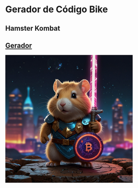# Gerador de Código Bike
## Hamster Kombat

## [Gerador](https://wsinc.github.io/index.html)

[<img src="keygen_bg.jpg" width="400">](https://wsinc.github.io/teste/index.html)
